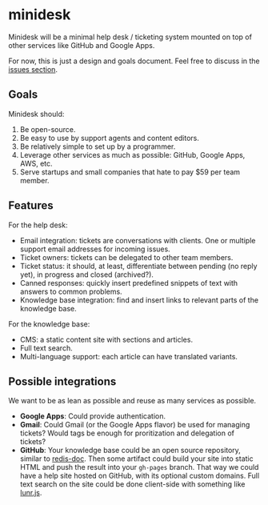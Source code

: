 minidesk
========

Minidesk will be a minimal help desk / ticketing system mounted on top of other services like GitHub and Google Apps.

For now, this is just a design and goals document. Feel free to discuss in the [issues section](https://github.com/djanowski/minidesk/issues).

Goals
-----

Minidesk should:

1. Be open-source.
2. Be easy to use by support agents and content editors.
3. Be relatively simple to set up by a programmer.
4. Leverage other services as much as possible: GitHub, Google Apps, AWS, etc.
5. Serve startups and small companies that hate to pay $59 per team member.

Features
--------

For the help desk:

* Email integration: tickets are conversations with clients. One or multiple support email addresses for incoming issues.
* Ticket owners: tickets can be delegated to other team members.
* Ticket status: it should, at least, differentiate between pending (no reply yet), in progress and closed (archived?).
* Canned responses: quickly insert predefined snippets of text with answers to common problems.
* Knowledge base integration: find and insert links to relevant parts of the knowledge base.

For the knowledge base:

* CMS: a static content site with sections and articles.
* Full text search.
* Multi-language support: each article can have translated variants.
   
Possible integrations
---------------------

We want to be as lean as possible and reuse as many services as possible.

* **Google Apps**: Could provide authentication.
* **Gmail**: Could Gmail (or the Google Apps flavor) be used for managing tickets? Would tags be enough for proritization and delegation of tickets?
* **GitHub**: Your knowledge base could be an open source repository, similar to [redis-doc](https://github.com/antirez/redis-doc). Then some artifact could build your site into static HTML and push the result into your `gh-pages` branch. That way we could have a help site hosted on GitHub, with its optional custom domains. Full text search on the site could be done client-side with something like [lunr.js](http://lunrjs.com/).

